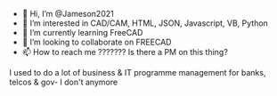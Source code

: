 - 👋 Hi, I’m @Jameson2021
- 👀 I’m interested in CAD/CAM, HTML, JSON, Javascript, VB, Python
- 🌱 I’m currently learning FreeCAD
- 💞️ I’m looking to collaborate on FREECAD
- 📫 How to reach me ??????? Is there a PM on this thing?

I used to do a lot of business & IT programme management for banks, telcos & gov- I don't anymore

<!---
Jameson2021/Jameson2021 is a ✨ special ✨ repository because its `README.md` (this file) appears on your GitHub profile.
You can click the Preview link to take a look at your changes.
--->
